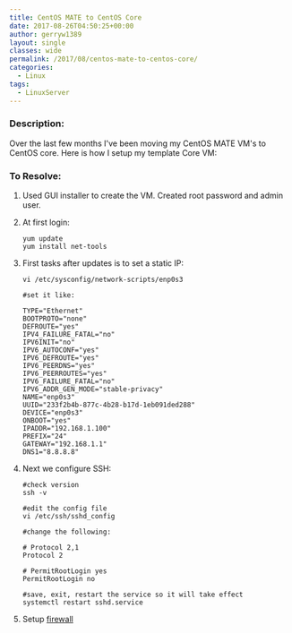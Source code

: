 ```yaml
---
title: CentOS MATE to CentOS Core
date: 2017-08-26T04:50:25+00:00
author: gerryw1389
layout: single
classes: wide
permalink: /2017/08/centos-mate-to-centos-core/
categories:
  - Linux
tags:
  - LinuxServer
---
```

<!--more-->

### Description:

Over the last few months I've been moving my CentOS MATE VM's to CentOS core. Here is how I setup my template Core VM:

### To Resolve:

1. Used GUI installer to create the VM. Created root password and admin user.

2. At first login:

   ```shell
   yum update
   yum install net-tools
   ```

3. First tasks after updates is to set a static IP:

   ```shell
   vi /etc/sysconfig/network-scripts/enp0s3

   #set it like:

   TYPE="Ethernet"
   BOOTPROTO="none"
   DEFROUTE="yes"
   IPV4_FAILURE_FATAL="no"
   IPV6INIT="no"
   IPV6_AUTOCONF="yes"
   IPV6_DEFROUTE="yes"
   IPV6_PEERDNS="yes"
   IPV6_PEERROUTES="yes"
   IPV6_FAILURE_FATAL="no"
   IPV6_ADDR_GEN_MODE="stable-privacy"
   NAME="enp0s3"
   UUID="233f2b4b-877c-4b28-b17d-1eb091ded288"
   DEVICE="enp0s3"
   ONBOOT="yes"
   IPADDR="192.168.1.100"
   PREFIX="24"
   GATEWAY="192.168.1.1"
   DNS1="8.8.8.8"
   ```

4. Next we configure SSH:

   ```shell
   #check version
   ssh -v

   #edit the config file
   vi /etc/ssh/sshd_config

   #change the following:

   # Protocol 2,1
   Protocol 2

   # PermitRootLogin yes
   PermitRootLogin no

   #save, exit, restart the service so it will take effect
   systemctl restart sshd.service
   ```

5. Setup [firewall](https://automationadmin.com/2017/08/firewall-cmd/)